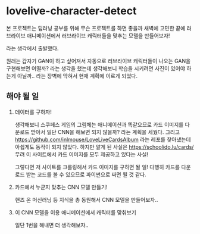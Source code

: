 # lovelive-character-detect

본 프로젝트는 딥러닝 공부를 위해 무슨 프로젝트를 하면 좋을까 새벽에 고민한 끝에
러브라이브 애니메이션에서 러브라이브 캐릭터들을 맞추는 모델을 만들어보자!

라는 생각에서 출발했다.

원래는 갑자기 GAN이 하고 싶어져서 자동으로 러브라이브 캐릭터들이 나오는 GAN을 구현해보면 어떨까?
라는 생각을 했는데 생각해보니 학습을 시키려면 사진이 있어야 하는게 아닐까.. 라는 장벽에 막혀서 현재 계획에 이르게 되었다.

## 해야 될 일
1. 데이터를 구하자!

    생각해보니 스쿠페스 게임의 그림체는 애니메이션과 똑같으므로 카드 이미지를 다운로드 받아서 일단 CNN을 해보면 되지 않을까?
    라는 계획을 세웠다.
    그리고 https://github.com/inlmouse/LoveLiveCardsAlbum 라는 레포를 찾아냈는데 아쉽게도 동작이 되지 않았다.
    하지만 알게 된 사실은 https://schoolido.lu/cards/ 무려 이 사이트에서 카드 이미지를 모두 제공하고 있다는 사실!

    그렇다면 저 사이트를 크롤링해서 카드 이미지를 구하면 될 일!
    다행히 카드를 다운로드 받는 코드를 볼 수 있으므로 파이썬으로 짜면 될 것 같다.

2. 카드에서 누군지 맞추는 CNN 모델 만들기!

    핸즈 온 머신러닝 등 지식을 총 동원해서 CNN 모델을 만들어보자..

3. 이 CNN 모델을 이용 애니메이션에서 캐릭터를 맞춰보기

    일단 1번을 해내면 더 생각해보자..

